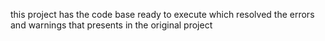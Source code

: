 this project has the code base ready to execute which resolved the errors and warnings that presents in the original project
